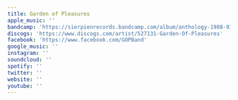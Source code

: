 ```yaml
---
title: Garden of Pleasures
apple_music: ''
bandcamp: 'https://sierpienrecords.bandcamp.com/album/anthology-1988-91'
discogs: 'https://www.discogs.com/artist/527131-Garden-Of-Pleasures'
facebook: 'https://www.facebook.com/GOPBand'
google_music: ''
instagram: ''
soundcloud: ''
spotify: ''
twitter: ''
website: ''
youtube: ''
---
```

